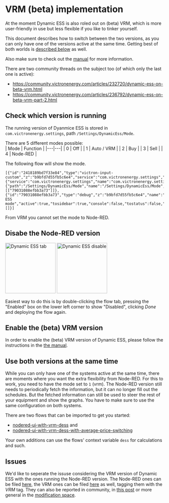 # VRM (beta) implementation

At the moment Dynamic ESS is also roled out on (beta) VRM, which is more user-friendly in use but less flexible if you like to tinker yourself.

This document describes how to switch between the two versions, as you can only have one of the versions active at the same time. Getting best of both worlds is [described below](#use-both-versions-at-the-same-time) as well.


Also make sure to check out the [manual](https://www.victronenergy.com/live/drafts:dynamic_ess) for more information.

There are two community threads on the subject too (of which only the last one is active):
- https://community.victronenergy.com/articles/232720/dynamic-ess-on-beta-vrm.html  
- https://community.victronenergy.com/articles/236792/dynamic-ess-on-beta-vrm-part-2.html

## Check which version is running

The running version of Dyanmice ESS is stored in `com.victronenergy.settings`, path `/Settings/DynamicEss/Mode`.

There are 5 different modes possible:  
| Mode | Function |
|---|---|
| 0 | Off |
| 1 | Auto / VRM |
| 2 | Buy |
| 3 | Sell |
| 4 | Node-RED |

The following flow will show the mode.  
```
[{"id":"2418189bd7f33e84","type":"victron-input-custom","z":"b9bfd7d55fb5c6e4","service":"com.victronenergy.settings","path":"/Settings/DynamicEss/Mode","serviceObj":{"service":"com.victronenergy.settings","name":"com.victronenergy.settings"},"pathObj":{"path":"/Settings/DynamicEss/Mode","name":"/Settings/DynamicEss/Mode","type":"number"},"name":"","onlyChanges":false,"x":330,"y":540,"wires":[["79031088efbb3a73"]]},{"id":"79031088efbb3a73","type":"debug","z":"b9bfd7d55fb5c6e4","name":"Dynamic ESS mode","active":true,"tosidebar":true,"console":false,"tostatus":false,"complete":"payload","targetType":"msg","statusVal":"","statusType":"auto","x":730,"y":540,"wires":[]}]
```

From VRM you cannot set the mode to Node-RED.  

## Disabe the Node-RED version

<img src="https://raw.githubusercontent.com/victronenergy/dynamic-ess/master/doc/img/node-red-dess-tab.png" width="160px" alt="Dynamic ESS tab" />

<img src="https://raw.githubusercontent.com/victronenergy/dynamic-ess/master/doc/img/node-red-dess-disable.png" width="160px" alt="Dynamic ESS disable" />

Easiest way to do this is by double-clicking the flow tab, pressing the "Enabled" box on the lower left corner to show "Disabled",
clicking _Done_ and deploying the flow again.

## Enable the (beta) VRM version

In order to enable the (beta) VRM version of Dynamic ESS, please follow the instructions in the [the manual](https://www.victronenergy.com/live/drafts:dynamic_ess).

## Use both versions at the same time

While you can only have one of the systems active at the same time, there are moments where you want the extra flexibility from Node-RED. For this to work, you need to have the mode set to `1` (vrm).
The Node-RED version still needs to periodically fetch the information, but it can no longer fill out the schedules. But the fetched information can still be used to steer the rest of your equipment
and show the graphs. You have to make sure to use the same configuration on both systems.

There are two flows that can be imported to get you started:
- [nodered-ui-with-vrm-dess](./examples/nodered-ui-with-vrm-dess.json) and
- [nodered-ui-with-vrm-dess-with-average-price-switching](./examples/nodered-ui-with-vrm-dess-with-average-price-switching.json)

Your own additions can use the flows' context variable `dess` for calculations and such.

## Issues

We'd like to seperate the issuse considering the VRM version of Dynamic ESS with the ones running the Node-RED version. The 
Node-RED ones can be filed [here](https://github.com/victronenergy/dynamic-ess/issues), the VRM ones can be filed [here](https://github.com/victronenergy/dynamic-ess/issues) as well, tagging them with the _VRM_ tag. They can also be reported in
community, in [this post](https://community.victronenergy.com/articles/232720/dynamic-ess-on-beta-vrm.html) or more general in the [modification space](https://community.victronenergy.com/spaces/31/index.html).
